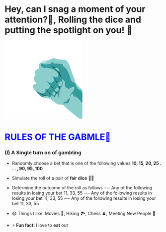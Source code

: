 <p>
  <h1 align="left"><b>Hey, can I snag a moment of your attention?👋, Rolling the dice and putting the spotlight on you! 🎲</b></h1>
</p>

<img alt="GIF" src="https://github.com/DJJamsran/images/blob/main/RlY0.gif" width="250"/>

<h1 align="left" style="color: blue;"><b>RULES OF THE GABMLE🚩</b></h1>	

### (I) A Single turn on of gambling
- Randomly choose a bet that is one of the following values **10, 15, 20, 25 . . . , 90, 95, 100**
- Simulate the roll of a pair of **fair dice** 🎲🎲
- Determine the outcome of the roll as follows
  --- Any of the following results in losing your bet 11, 33, 55
  --- Any of the following results in losing your bet 11, 33, 55
  --- Any of the following results in losing your bet 11, 33, 55

- 😄 Things I like: Movies 🎥, Hiking 🏞️, Chess ♟️, Meeting New People 🤝
- ⚡ **Fun fact:** I love to **eat** out
